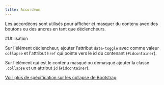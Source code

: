 ```yaml
---
title: Accordeon
---
```


Les accordéons sont utilisés pour afficher et masquer du contenu avec des boutons ou des ancres en tant que déclencheurs.

#Utilisation 

Sur l'élément déclencheur, ajouter l'attribut <code>data-toggle</code> avec comme valeur <code>collapse</code> et l'attribut <code>href</code> qui pointe vers le id du contenant (<code>#idcontainer</code>). 

Sur l'élément qui est le contenu masqué ou démasqué ajouter la classe <code>.collapse</code> et un attribut <code>id</code> (<code>#idcontainer</code>).

[Voir plus de spécification sur les collapse de Bootstrap](https://getbootstrap.com/docs/4.3/components/collapse/)

